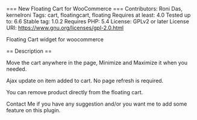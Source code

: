 === New Floating Cart for WooCommerce ===
Contributors: Roni Das, kernelroni
Tags: cart, floatingcart, floating
Requires at least: 4.0
Tested up to: 6.6
Stable tag: 1.0.2
Requires PHP: 5.4
License: GPLv2 or later
License URI: https://www.gnu.org/licenses/gpl-2.0.html

Floating Cart widget for woocommerce

== Description ==

Move the cart anywhere in the page, Minimize and Maximize it when you needed. 

Ajax update on item added to cart. No page refresh is required. 

You can remove product directly from the floating cart.

Contact Me if you have any suggestion and/or you want me to add some feature on this plugin.
